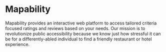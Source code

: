 # Mapability
Mapability provides an interactive web platform to access tailored criteria focused ratings and reviews based on your needs. Our mission is to revolutionize public accessibility because we know just how stressful it can be for a differently-abled individual to find a friendly restaurant or hotel experience.
